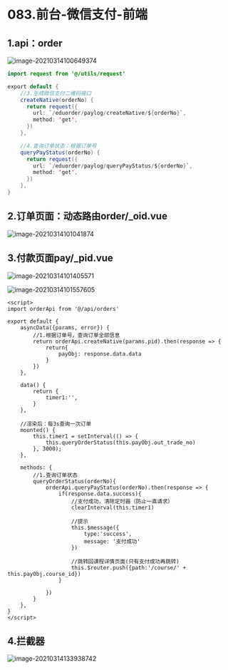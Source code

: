 # 083.前台-微信支付-前端

## 1.api：order

![image-20210314100649374](https://raw.githubusercontent.com/TWDH/Leetcode-From-Zero/pictures/img/image-20210314100649374.png)

```java
import request from '@/utils/request'

export default {
    //3.生成微信支付二维码接口
    createNative(orderNo) {
      return request({
        url: `/eduorder/paylog/createNative/${orderNo}`,
        method: 'get',
      })
    },  

    //4.查询订单状态：根据订单号
    queryPayStatus(orderNo) {
      return request({
        url: `/eduorder/paylog/queryPayStatus/${orderNo}`,
        method: 'get',
      })
    },  
}
```

## 2.订单页面：动态路由order/_oid.vue

![image-20210314101041874](https://raw.githubusercontent.com/TWDH/Leetcode-From-Zero/pictures/img/image-20210314101041874.png)

## 3.付款页面pay/_pid.vue

![image-20210314101405571](https://raw.githubusercontent.com/TWDH/Leetcode-From-Zero/pictures/img/image-20210314101405571.png)

![image-20210314101557605](https://raw.githubusercontent.com/TWDH/Leetcode-From-Zero/pictures/img/image-20210314101557605.png)

```vue
<script>
import orderApi from '@/api/orders'

export default {
    asyncData({params, error}) {
        //1.根据订单号，查询订单全部信息
        return orderApi.createNative(params.pid).then(response => {
            return{
                payObj: response.data.data
            }
        })
    },

    data() {
        return {
            timer1:'',
        }
    },
    
    //渲染后：每3s查询一次订单
    mounted() {
        this.timer1 = setInterval(() => {
            this.queryOrderStatus(this.payObj.out_trade_no)
        }, 3000);
    },

    methods: {
        //1.查询订单状态
        queryOrderStatus(orderNo){
            orderApi.queryPayStatus(orderNo).then(response => {
                if(response.data.success){
                    //支付成功，清除定时器（防止一直请求）
                    clearInterval(this.timer1)
                    
                    //提示
                    this.$message({
                        type:'success',
                        message: '支付成功'
                    })
                    
                    //跳转回课程详情页面(只有支付成功再跳转)
                    this.$router.push({path:'/course/' + this.payObj.course_id})
                }
                
            })
        }
    },
}
</script>
```

## 4.拦截器

![image-20210314133938742](https://raw.githubusercontent.com/TWDH/Leetcode-From-Zero/pictures/img/image-20210314133938742.png)